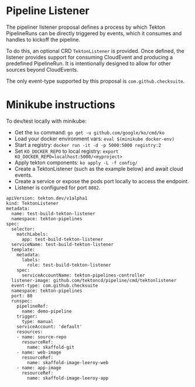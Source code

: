 # Pipeline Listener

The pipeliner listener proposal defines a process by which Tekton PipelineRuns can be directly triggered by events, which it consumes and handles to kickoff the pipeline.

To do this, an optional CRD `TektonListener` is provided. Once defined, the listener provides support for consuming CloudEvent and producing a predefined PipelineRun. It is intentionally designed to allow for other sources beyond CloudEvents.

The only event-type supported by this proposal is `com.github.checksuite`.

# Minikube instructions

To dev/test locally with minikube:


* Get the `ko` command: `go get -u github.com/google/ko/cmd/ko`
* Load your docker environment vars: `eval $(minikube docker-env)`
* Start a registry: `docker run -it -d -p 5000:5000 registry:2`
* Set `KO_DOCKER_REPO` to local registry: `export KO_DOCKER_REPO=localhost:5000/<myproject>`
* Apply tekton components: `ko apply -L -f config/`
* Create a TektonListener (such as the example below) and await cloud events.
* Create a service or expose the pods port locally to access the endpoint.
* Listener is configured for port `8082`.


```
apiVersion: tekton.dev/v1alpha1
kind: TektonListener
metadata:
  name: test-build-tekton-listener
  namespace: tekton-pipelines
spec:
  selector:
    matchLabels:
      app: test-build-tekton-listener
  serviceName: test-build-tekton-listener
  template:
    metadata:
      labels:
        role: test-build-tekton-listener
    spec:
      serviceAccountName: tekton-pipelines-controller
  listener-image: github.com/tektoncd/pipeline/cmd/tektonlistener
  event-type: com.github.checksuite
  namespace: tekton-pipelines
  port: 80
  runspec:
    pipelineRef:
      name: demo-pipeline
    trigger:
      type: manual
    serviceAccount: 'default'
    resources:
    - name: source-repo
      resourceRef:
        name: skaffold-git
    - name: web-image
      resourceRef:
        name: skaffold-image-leeroy-web
    - name: app-image
      resourceRef:
        name: skaffold-image-leeroy-app
```
